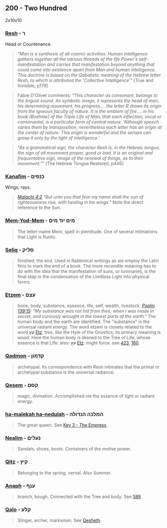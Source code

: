 ## 200 - Two Hundred
2x10x10

### [Resh](/keys/R) - ר
Head or Countenance.

> *"Man is a synthesis of all cosmic activities. Human intelligence gathers together all the various threads of the life Power's self-manifestation and carries that manifestation beyond anything that could come into existence apart from Man and human intelligence. This doctrine is based on the Qabalistic meaning of the Hebrew letter Resh, to which is attributed the 'Collective Intelligence'"* [True and Invisible, p179]

> Fabre D'Olivet comments: *"This character as consonant, belongs to the lingual sound. As symbolic image, it represents the head of man, his determining movement, his progress.... the letter R draws its origin from the igneous faculty of nature. It is the emblem of fire.... in his book [Boehme] of the Triple Life of Man, that each inflection, vocal or consonantal, is a particular form of central nature. 'Although speech varies them by transposition, nevertheless each letter has an origin at the center of nature. This origin is wonderful and the senses can grasp it only by the light of intelligence.'*

> *"As a grammatical sign, the character Resh is, in the Hebraic tongue, the sign of all movement proper, good or bad. It is an original and frequentative sign, image of the renewal of things, as to their movement."*" [The Hebrew Tongue Restored, p446]

### [Kanafim](/keys/KNPIM) - כנפים
Wings; rays.

> *[Malachi 4:2](http://biblehub.com/malachi/4-2.htm) "But unto you that fear my name shall the sun of righteousness rise, with healing in his wings."* Note the direct reference to the Sun.

### [Mem-Yod-Mem](/keys/MIM.YVD.MIM) - מים יוד מים
> The letter-name Mem, spelt in plentitude. One of several intimations that Light is fluidic.

### [Seliq](/keys/SLIQ) - סליק
> finished; the end. Used in Rabbinical writings as we employ the Latin finis to mark the end of a book. The more recondite meaning has to do with the idea that the manifestation of suns, or luminaries, is the final step in the condensation of the Limitless Light into physical forms.

### [Etzem](/keys/OTzM) - עצם
> bone, body, substance, essence, life, self, wealth, livestock. *[Psalm 139:15](http://biblehub.com/psalms/139-15.htm): "My substance was not hid from thee, when I was made in secret, and curiously wrought in the lowest parts of the earth."* The human body and the earth are identified. The "substance" is the universal radiant energy. The word etzem is closely related to the word **עץ** [Etz](/keys/OTz), tree, like the Hyle of the Gnostics, its primary meaning is wood. Here the human body is likened to the Tree of Life, whose essence is that Life. also: **עץ** [Etz](/keys/OTz): might force. see [423](423), [160](160).

### [Qadmon](/keys/QDMVN) - קדמון
> archetypal. Its correspondence with Resh intimates that the primal or archetypal substance is the universal radiance.

### [Qesem](/keys/QSM) - קסם
> magic, divination. Accomplished vie the essence of light or radiant energy.

### [ha-malekah ha-nedulah](/keys/HMLKH.HNDVLH) - המלכה הנדולה
> The great queen. See [Key 3 - The Empress](3).

### [Nealim](/keys/NOLIM) - נעלים
> Sandals, shoes, boots. Containers of the motive power.

### [Qitz](/keys/QITz) - קיץ
> Belonging to the spring, vernal. Also Summer.

### [Anaph](/keys/ONP) - ענף
> branch, bough. Connected with the Tree and body. See [589](589).

### [Qalo](/keys/QLO) - קלע
> Slinger, archer, marksman. See [Qesheth](/keys/QShTh).


